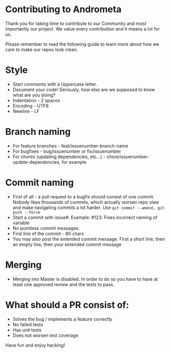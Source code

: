 # Contributing to Andrometa
Thank you for taking time to contribute to our Community and most importantly our project. We value every contribution and it means a lot for us. 

Please remember to read the following guide to learn more about how we care to make our repos look clean.

# Style
 * Start comments with a Uppercase letter.
 * Document your code! Seriously, how else are we supposed to know what are you doing?
 * Indentation - 2 spaces
 * Encoding - UTF8
 * Newline - LF

# Branch naming
  * For feature branches - feat/issuenumber-branch-name
  * For bugfixes - bug/issuenumber or fix/issuenumber
  * For chores (updating dependencies, etc...) - chore/issuenumber-update-dependencies, for example

# Commit naming
   * First of all - a pull request to a bugfix should consist of one commit. Nobody likes thousands of commits, which actually worsen repo view and make navigating commits a lot harder. Use `git commit --amend, git push --force`
   * Start a commit with issue#. Example: #123: Fixes incorrect naming of variable
   * No pointless commit messages.
   * First line of the commit - 80 chars
   * You may also post the extended commit message. First a short line, then an empty line, then your extended commit message

# Merging
* Merging into Master is disabled. In order to do so you have to have at least one approved review and the tests to pass. 

# What should a PR consist of:
* Solves the bug / implements a feature correctly
* No failed tests
* Has unit tests
* Does not worsen test coverage

Have fun and enjoy hacking!
